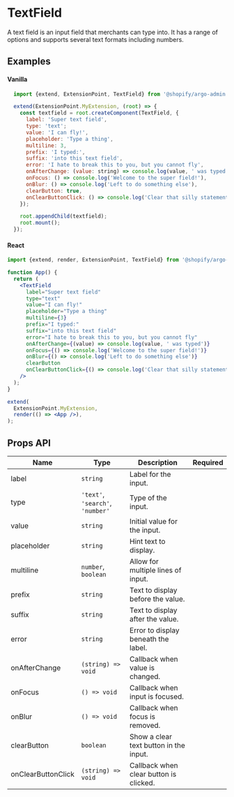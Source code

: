 # TextField

A text field is an input field that merchants can type into.
It has a range of options and supports several text formats including numbers.

## Examples

#### Vanilla

```js
  import {extend, ExtensionPoint, TextField} from '@shopify/argo-admin';

  extend(ExtensionPoint.MyExtension, (root) => {
    const textfield = root.createComponent(TextField, {
      label: 'Super text field',
      type: 'text';
      value: 'I can fly!',
      placeholder: 'Type a thing',
      multiline: 3,
      prefix: 'I typed:',
      suffix: 'into this text field',
      error: 'I hate to break this to you, but you cannot fly',
      onAfterChange: (value: string) => console.log(value, ' was typed'),
      onFocus: () => console.log('Welcome to the super field!'),
      onBlur: () => console.log('Left to do something else'),
      clearButton: true,
      onClearButtonClick: () => console.log('Clear that silly statement'),
    });

    root.appendChild(textfield);
    root.mount();
  });
```

#### React

```jsx
import {extend, render, ExtensionPoint, TextField} from '@shopify/argo-admin-react';

function App() {
  return (
    <TextField
      label="Super text field"
      type="text"
      value="I can fly!"
      placeholder="Type a thing"
      multiline={3}
      prefix="I typed:"
      suffix="into this text field"
      error="I hate to break this to you, but you cannot fly"
      onAfterChange={(value) => console.log(value, ' was typed')}
      onFocus={() => console.log('Welcome to the super field!')}
      onBlur={() => console.log('Left to do something else')}
      clearButton
      onClearButtonClick={() => console.log('Clear that silly statement')}
    />
  );
}

extend(
  ExtensionPoint.MyExtension,
  render(() => <App />),
);
```

## Props API

| Name               | Type                             | Description                            | Required |
| ------------------ | -------------------------------- | -------------------------------------- | -------- |
| label              | `string`                         | Label for the input.                   |          |
| type               | `'text'`, `'search'`, `'number'` | Type of the input.                     |          |
| value              | `string`                         | Initial value for the input.           |          |
| placeholder        | `string`                         | Hint text to display.                  |          |
| multiline          | `number`, `boolean`              | Allow for multiple lines of input.     |          |
| prefix             | `string`                         | Text to display before the value.      |          |
| suffix             | `string`                         | Text to display after the value.       |          |
| error              | `string`                         | Error to display beneath the label.    |          |
| onAfterChange      | `(string) => void`               | Callback when value is changed.        |          |
| onFocus            | `() => void`                     | Callback when input is focused.        |          |
| onBlur             | `() => void`                     | Callback when focus is removed.        |          |
| clearButton        | `boolean`                        | Show a clear text button in the input. |          |
| onClearButtonClick | `(string) => void`               | Callback when clear button is clicked. |          |
